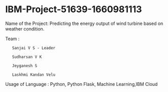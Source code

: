 # IBM-Project-51639-1660981113

Name of the Project:  Predicting the energy output of wind turbine based on weather condition.

Team : 

       Sanjai V S - Leader

       Sudharsan V K 
       
       Jeyganesh S
       
       Laskhmi Kandan Velu
       
Usage of Language : Python, Python Flask, Machine Learning,IBM Cloud



